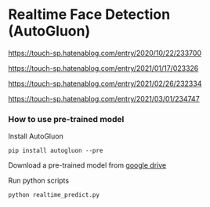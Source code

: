 # Realtime Face Detection (AutoGluon)

https://touch-sp.hatenablog.com/entry/2020/10/22/233700

https://touch-sp.hatenablog.com/entry/2021/01/17/023326

https://touch-sp.hatenablog.com/entry/2021/02/26/232334

https://touch-sp.hatenablog.com/entry/2021/03/01/234747

### How to use pre-trained model

Install AutoGluon
~~~
pip install autogluon --pre
~~~

Download a pre-trained model from [google drive](https://drive.google.com/file/d/1mj8T8xuASlZtHk_Dlrz_VpWrbnGHdDh6/view?usp=sharing)

Run python scripts
~~~
python realtime_predict.py
~~~
